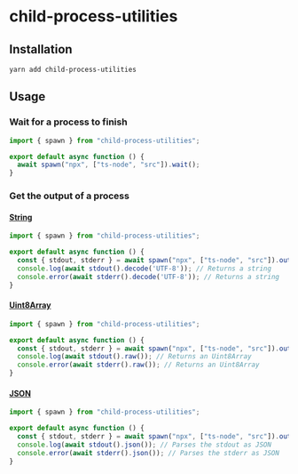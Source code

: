 # child-process-utilities

## Installation

```
yarn add child-process-utilities
```

## Usage

### Wait for a process to finish

```ts
import { spawn } from "child-process-utilities";

export default async function () {
  await spawn("npx", ["ts-node", "src"]).wait();
}
```

### Get the output of a process

#### [String](https://developer.mozilla.org/en-US/docs/Web/JavaScript/Reference/Global_Objects/String)

```ts
import { spawn } from "child-process-utilities";

export default async function () {
  const { stdout, stderr } = await spawn("npx", ["ts-node", "src"]).output();
  console.log(await stdout().decode('UTF-8')); // Returns a string
  console.error(await stderr().decode('UTF-8')); // Returns a string
}
```

#### [Uint8Array](https://developer.mozilla.org/en-US/docs/Web/JavaScript/Reference/Global_Objects/Uint8Array)

```ts
import { spawn } from "child-process-utilities";

export default async function () {
  const { stdout, stderr } = await spawn("npx", ["ts-node", "src"]).output();
  console.log(await stdout().raw()); // Returns an Uint8Array
  console.error(await stderr().raw()); // Returns an Uint8Array
}
```

#### [JSON](https://www.json.org/json-en.html)

```ts
import { spawn } from "child-process-utilities";

export default async function () {
  const { stdout, stderr } = await spawn("npx", ["ts-node", "src"]).output();
  console.log(await stdout().json()); // Parses the stdout as JSON
  console.error(await stderr().json()); // Parses the stderr as JSON
}
```
